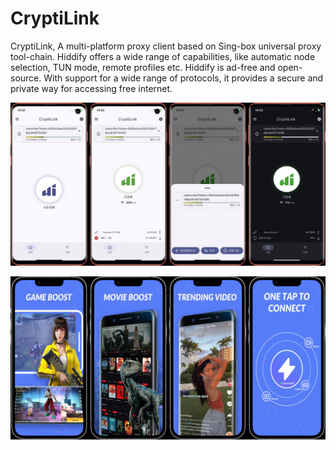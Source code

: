 # CryptiLink
CryptiLink, A multi-platform proxy client based on Sing-box universal proxy tool-chain. Hiddify offers a wide range of capabilities, like automatic node selection, TUN mode, remote profiles etc. Hiddify is ad-free and open-source. With support for a wide range of protocols, it provides a secure and private way for accessing free internet.

![](screenshots/2.jpeg)

![](screenshots/1.jpeg)
